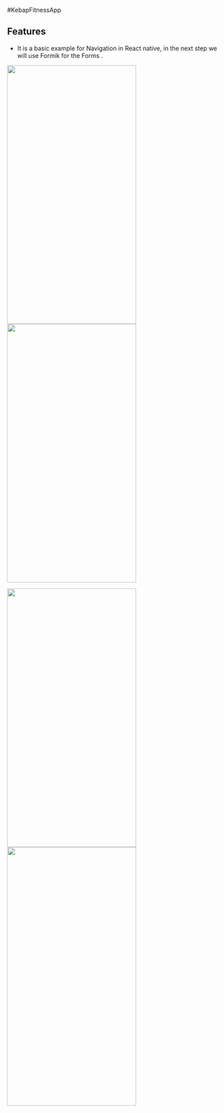 #KebapFitnessApp

## Features
- It is a basic example for Navigation in React native, in the next step we will use Formik for the Forms .

<img src = "https://user-images.githubusercontent.com/83928108/143435904-97e2e837-b2b7-44d5-82db-847e6f974e29.png" width="300" height = "600" >  <img src = "https://user-images.githubusercontent.com/83928108/143436159-93287f51-cc54-4566-9432-8e1dbed051e7.png" width="300" height = "600" > 

<img src = "https://user-images.githubusercontent.com/83928108/143436457-d8590546-fa1a-4b78-96a1-bdd1d6a84ca2.png" width="300" height = "600" >  <img src = "https://user-images.githubusercontent.com/83928108/143436461-2dab9efa-19e5-4fa4-8fb9-4dda5d299a1b.png" width="300" height = "600" >



